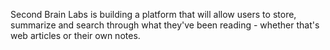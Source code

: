 Second Brain Labs is building a platform that will allow users to store, summarize and search through what they've been reading - whether that's web articles or their own notes.